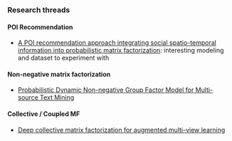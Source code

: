 

### Research threads


#### POI Recommendation
- [A POI recommendation approach integrating social spatio-temporal information into probabilistic matrix factorization](https://doi.org/10.1007/s10115-020-01509-5): interesting modeling and dataset to experiment with

#### Non-negative matrix factorization
- [Probabilistic Dynamic Non-negative Group Factor Model for Multi-source Text Mining](https://dl.acm.org/doi/pdf/10.1145/3340531.3411956)

#### Collective / Coupled MF
- [Deep collective matrix factorization for augmented multi-view learning](https://doi.org/10.1007/s10994-019-05801-6)

